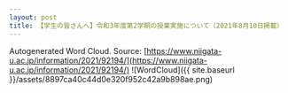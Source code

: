 ```yaml
---
layout: post
title: 【学生の皆さんへ】令和3年度第2学期の授業実施について（2021年8月10日掲載）
---
```

Autogenerated Word Cloud.
Source\: [https://www.niigata-u.ac.jp/information/2021/92194/](https://www.niigata-u.ac.jp/information/2021/92194/)
![WordCloud]({{ site.baseurl }}/assets/8897ca40c44d0e320f952c42a9b898ae.png)